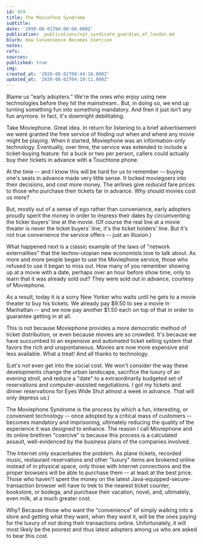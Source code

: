 ```yaml
---
id: 959
title: The Moviefone Syndrome
subtitle: 
date: '1999-08-01T04:00:00.000Z'
publication: _publications/nyt_syndicate_guardian_of_london.md
blurb: How Convenience Becomes Coercion
notes: 
refs: 
sources: 
published: true
img: 
created_at: '2020-08-02T00:44:16.000Z'
updated_at: '2020-08-02T04:19:11.000Z'
---
```

Blame us "early adopters." We're the ones who enjoy using new technologies before they hit the mainstream.. But, in doing so, we end up turning something fun into something mandatory. And then it just isn't any fun anymore. In fact, it's downright debilitating.

Take Moviephone. Great idea. In return for listening to a brief advertisement we were granted the free service of finding out when and where any movie might be playing. When it started, Moviephone was an information-only technology. Eventually, over time, the service was extended to include a ticket-buying feature: for a buck or two per person, callers could actually buy their tickets in advance with a Touchtone phone.

At the time -- and I know this will be hard for us to remember -- buying one's seats in advance made very little sense. It locked moviegoers into their decisions, and cost more money. The airlines give *reduced* fare prices to those who purchase their tickets far in advance. Why should movies cost us *more*?

But, mostly out of a sense of ego rather than convenience, early adopters proudly spent the money in order to impress their dates by circumventing the ticker buyers' line at the movie. (Of course the real line at a movie theater is never the ticket buyers' line, it's the ticket holders' line. But it's not true convenience the service offers -- just an illusion.)

What happened next is a classic example of the laws of "network externalities" that the techno-utopian new economists love to talk about. As more and more people began to use the Moviephone service, those who refused to use it began to miss out. How many of you remember showing up at a movie with a date, perhaps over an hour before show time, only to learn that it was already sold out? They were sold out in advance, courtesy of Moviephone.

As a result, today it is a sorry New Yorker who waits until he gets to a movie theater to buy his tickets. We already pay $9.50 to see a movie in Manhattan -- and we now pay another $1.50 each on top of that in order to guarantee getting in at all.

This is not because Moviephone provides a more democratic method of ticket distribution, or even because movies are so crowded. It's because we have succumbed to an expensive and automated ticket selling system that favors the rich and unspontaneous. Movies are now more expensive and less available. What a treat! And all thanks to technology.

(Let's not even get into the social cost. We won't consider the way these developments change the urban landscape, sacrifice the luxury of an evening stroll, and reduce a "date" to a extraordinarily budgeted set of reservations and computer-assisted negotiations. I got my tickets and dinner reservations for Eyes Wide Shut almost a week in advance. That will only depress us.)

The Moviephone Syndrome is the process by which a fun, interesting, or convenient technology -- once adopted by a critical mass of customers -- becomes mandatory and imprisoning, ultimately reducing the quality of the experience it was designed to enhance. The reason I call Moviephone and its online brethren "coercive" is because this process is a calculated assault, well-evidenced by the business plans of the companies involved.

The Internet only exacerbates the problem. As plane tickets, recorded music, restaurant reservations and other "luxury" items are brokered online instead of in physical space, only those with Internet connections and the proper browsers will be able to purchase them -- at least at the best price. Those who haven't spent the money on the latest Java-equipped-secure-transaction browser will have to trek to the nearest ticket counter, bookstore, or bodega, and purchase their vacation, novel, and, ultimately, even milk, at a much greater cost.

Why? Because those who want the "convenience" of simply walking into a store and getting what they want, when they want it, will be the ones paying for the luxury of *not* doing their transactions online. Unfortunately, it will most likely be the poorest and thus latest adopters among us who are asked to bear this cost.

